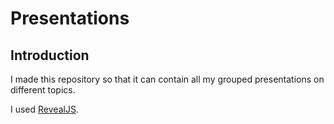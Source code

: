 # Presentations
## Introduction
I made this repository so that it can contain all my grouped presentations on different topics.

I used [RevealJS](https://github.com/hakimel/reveal.js).